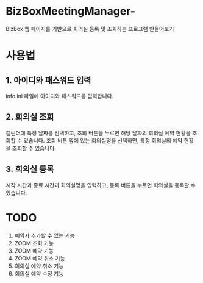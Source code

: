 # BizBoxMeetingManager-
BizBox 웹 페이지를 기반으로 회의실 등록 및 조회하는 프로그램 만들어보기
# 사용법

## 1. 아이디와 패스워드 입력

info.ini 파일에 아이디와 패스워드를 입력합니다.

## 2. 회의실 조회

캘린더에 특정 날짜를 선택하고, 조회 버튼을 누르면 해당 날짜의 회의실 예약 현황을 조회할 수 있습니다.
조회 버튼 옆에 있는 회의실명을 선택하면, 특정 회의실의 예약 현황을 조회할 수 있습니다.

## 3. 회의실 등록
시작 시간과 종료 시간과 회의실명을 입력하고, 등록 버튼을 누르면 회의실을 등록할 수 있습니다.


# TODO

1. 예약자 추가할 수 있는 기능
2. ZOOM 조회 기능
3. ZOOM 예약 기능
4. ZOOM 예약 취소 기능
5. 회의실 예약 취소 기능
6. 회의실 예약 수정 기능
